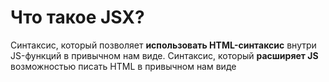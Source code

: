 Что такое JSX?
=====================

Синтаксис, который позволяет **использовать HTML-синтаксис** внутри JS-функций в привычном нам виде. Синтаксис, который **расширяет JS** возможностью писать HTML в привычном нам виде
